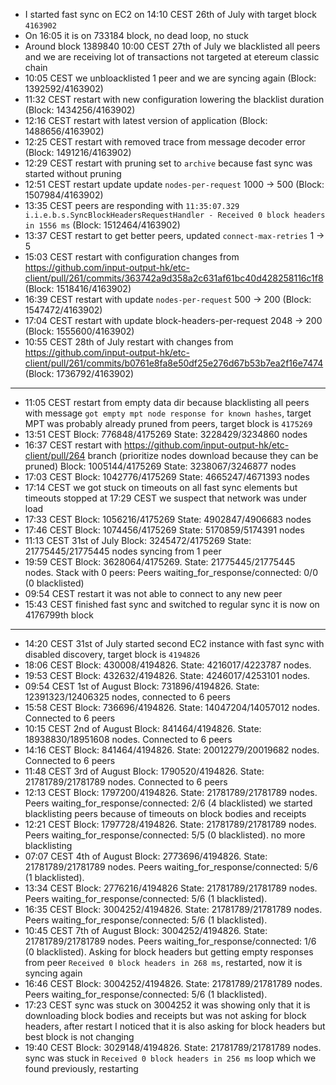 * I started fast sync on EC2 on 14:10 CEST 26th of July with target block `4163902`
* On 16:05 it is on 733184 block, no dead loop, no stuck
* Around block 1389840 10:00 CEST 27th of July we blacklisted all peers and we are receiving lot of transactions not targeted at etereum classic chain
* 10:05 CEST we unbloacklisted 1 peer and we are syncing again (Block: 1392592/4163902)
* 11:32 CEST restart with new configuration lowering the blacklist duration (Block: 1434256/4163902)
* 12:16 CEST restart with latest version of application (Block: 1488656/4163902)
* 12:25 CEST restart with removed trace from message decoder error (Block: 1491216/4163902)
* 12:29 CEST restart with pruning set to `archive` because fast sync was started without pruning
* 12:51 CEST restart update update `nodes-per-request` 1000 -> 500 (Block: 1507984/4163902)
* 13:35 CEST peers are responding with `11:35:07.329 i.i.e.b.s.SyncBlockHeadersRequestHandler - Received 0 block headers in 1556 ms` (Block: 1512464/4163902)
* 13:37 CEST restart to get better peers, updated `connect-max-retries` 1 -> 5
* 15:03 CEST restart with configuration changes from https://github.com/input-output-hk/etc-client/pull/261/commits/363742a9d358a2c631af61bc40d428258116c1f8 (Block: 1518416/4163902)
* 16:39 CEST restart with update `nodes-per-request` 500 -> 200 (Block: 1547472/4163902)
* 17:04 CEST restart with update block-headers-per-request 2048 -> 200 (Block: 1555600/4163902)
* 10:55 CEST 28th of July restart with changes from https://github.com/input-output-hk/etc-client/pull/261/commits/b0761e8fa8e50df25e276d67b53b7ea2f16e7474 (Block: 1736792/4163902)



-----------------------------------------------------------------------------------------------

* 11:05 CEST restart from empty data dir because blacklisting all peers with message `got empty mpt node response for known hashes`, target MPT was probably already pruned from peers, target block is `4175269`
* 13:51 CEST Block: 776848/4175269 State: 3228429/3234860 nodes
* 16:37 CEST restart with https://github.com/input-output-hk/etc-client/pull/264 branch (prioritize nodes download because they can be pruned) Block: 1005144/4175269 State: 3238067/3246877 nodes
* 17:03 CEST Block: 1042776/4175269 State: 4665247/4671393 nodes
* 17:14 CEST we got stuck on timeouts on all fast sync elements but timeouts stopped at 17:29 CEST we suspect that network was under load
* 17:33 CEST Block: 1056216/4175269 State: 4902847/4906683 nodes
* 17:46 CEST Block: 1074456/4175269 State: 5170859/5174391 nodes
* 11:13 CEST 31st of July Block: 3245472/4175269 State: 21775445/21775445 nodes syncing from 1 peer
* 19:59 CEST Block: 3628064/4175269. State: 21775445/21775445 nodes. Stack with 0 peers: Peers waiting_for_response/connected: 0/0 (0 blacklisted)
* 09:54 CEST restart it was not able to connect to any new peer
* 15:43 CEST finished fast sync and switched to regular sync it is now on 4176799th block

--------------------------------------------------------------------------------------------------------

* 14:20 CEST 31st of July started second EC2 instance with fast sync with disabled discovery, target block is `4194826`
* 18:06 CEST Block: 430008/4194826. State: 4216017/4223787 nodes.
* 19:53 CEST Block: 432632/4194826. State: 4246017/4253101 nodes. 
* 09:54 CEST 1st of August Block: 731896/4194826. State: 12391323/12406325 nodes, connected to 6 peers
* 15:58 CEST Block: 736696/4194826. State: 14047204/14057012 nodes. Connected to 6 peers
* 10:15 CEST 2nd of August Block: 841464/4194826. State: 18938830/18951608 nodes. Connected to 6 peers
* 14:16 CEST Block: 841464/4194826. State: 20012279/20019682 nodes. Connected to 6 peers
* 11:48 CEST 3rd of August Block: 1790520/4194826. State: 21781789/21781789 nodes. Connected to 6 peers
* 12:13 CEST Block: 1797200/4194826. State: 21781789/21781789 nodes. Peers waiting_for_response/connected: 2/6 (4 blacklisted) we started blacklisting peers because of timeouts on block bodies and receipts
* 12:21 CEST Block: 1797728/4194826. State: 21781789/21781789 nodes. Peers waiting_for_response/connected: 5/5 (0 blacklisted). no more blacklisting
* 07:07 CEST 4th of August Block: 2773696/4194826. State: 21781789/21781789 nodes. Peers waiting_for_response/connected: 5/6 (1 blacklisted). 
* 13:34 CEST Block: 2776216/4194826 State: 21781789/21781789 nodes. Peers waiting_for_response/connected: 5/6 (1 blacklisted).
* 16:35 CEST Block: 3004252/4194826. State: 21781789/21781789 nodes. Peers waiting_for_response/connected: 5/6 (1 blacklisted).
* 10:45 CEST 7th of August Block: 3004252/4194826. State: 21781789/21781789 nodes. Peers waiting_for_response/connected: 1/6 (0 blacklisted). Asking for block headers but getting empty responses from peer `Received 0 block headers in 268 ms`, restarted, now it is syncing again
* 16:46 CEST Block: 3004252/4194826. State: 21781789/21781789 nodes. Peers waiting_for_response/connected: 5/6 (1 blacklisted). 
* 17:23 CEST sync was stuck on 3004252 it was showing only that it is downloading block bodies and receipts but was not asking for block headers, after restart I noticed that it is also asking for block headers but best block is not changing
* 19:40 CEST Block: 3029148/4194826. State: 21781789/21781789 nodes. sync was stuck in `Received 0 block headers in 256 ms` loop which we found previously, restarting